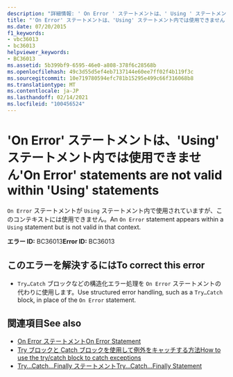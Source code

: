 ```yaml
---
description: "詳細情報: ' On Error ' ステートメントは、' Using ' ステートメント内では有効ではありません"
title: "'On Error' ステートメントは、'Using' ステートメント内では使用できません"
ms.date: 07/20/2015
f1_keywords:
- vbc36013
- bc36013
helpviewer_keywords:
- BC36013
ms.assetid: 5b399bf9-6595-46e0-a808-378f6c28568b
ms.openlocfilehash: 49c3d55d5ef4eb7137144e60ee7ff02f4b119f3c
ms.sourcegitcommit: 10e719780594efc781b15295e499c66f316068b8
ms.translationtype: MT
ms.contentlocale: ja-JP
ms.lasthandoff: 02/14/2021
ms.locfileid: "100456524"
---
```

# <a name="on-error-statements-are-not-valid-within-using-statements"></a><span data-ttu-id="10c18-103">'On Error' ステートメントは、'Using' ステートメント内では使用できません</span><span class="sxs-lookup"><span data-stu-id="10c18-103">'On Error' statements are not valid within 'Using' statements</span></span>

<span data-ttu-id="10c18-104">`On Error` ステートメントが `Using` ステートメント内で使用されていますが、このコンテキストには使用できません。</span><span class="sxs-lookup"><span data-stu-id="10c18-104">An `On Error` statement appears within a `Using` statement but is not valid in that context.</span></span>  
  
 <span data-ttu-id="10c18-105">**エラー ID:** BC36013</span><span class="sxs-lookup"><span data-stu-id="10c18-105">**Error ID:** BC36013</span></span>  
  
## <a name="to-correct-this-error"></a><span data-ttu-id="10c18-106">このエラーを解決するには</span><span class="sxs-lookup"><span data-stu-id="10c18-106">To correct this error</span></span>  
  
- <span data-ttu-id="10c18-107">`Try…Catch` ブロックなどの構造化エラー処理を `On Error` ステートメントの代わりに使用します。</span><span class="sxs-lookup"><span data-stu-id="10c18-107">Use structured error handling, such as a `Try…Catch` block, in place of the `On Error` statement.</span></span>  
  
## <a name="see-also"></a><span data-ttu-id="10c18-108">関連項目</span><span class="sxs-lookup"><span data-stu-id="10c18-108">See also</span></span>

- [<span data-ttu-id="10c18-109">On Error ステートメント</span><span class="sxs-lookup"><span data-stu-id="10c18-109">On Error Statement</span></span>](../language-reference/statements/on-error-statement.md)
- [<span data-ttu-id="10c18-110">Try ブロックと Catch ブロックを使用して例外をキャッチする方法</span><span class="sxs-lookup"><span data-stu-id="10c18-110">How to use the try/catch block to catch exceptions</span></span>](../../standard/exceptions/how-to-use-the-try-catch-block-to-catch-exceptions.md)
- [<span data-ttu-id="10c18-111">Try...Catch...Finally ステートメント</span><span class="sxs-lookup"><span data-stu-id="10c18-111">Try...Catch...Finally Statement</span></span>](../language-reference/statements/try-catch-finally-statement.md)

